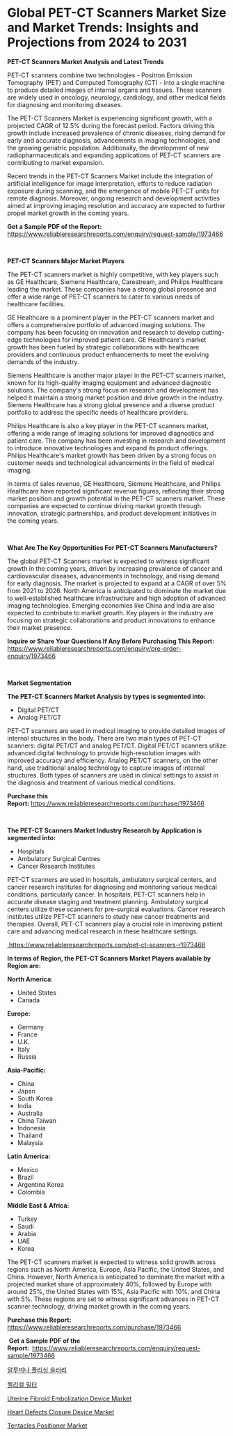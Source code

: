 <p><h1>Global PET-CT Scanners Market Size and Market Trends: Insights and Projections from 2024 to 2031</h1></p><p><strong>PET-CT Scanners Market Analysis and Latest Trends</strong></p>
<p><p>PET-CT scanners combine two technologies - Positron Emission Tomography (PET) and Computed Tomography (CT) - into a single machine to produce detailed images of internal organs and tissues. These scanners are widely used in oncology, neurology, cardiology, and other medical fields for diagnosing and monitoring diseases.</p><p>The PET-CT Scanners Market is experiencing significant growth, with a projected CAGR of 12.5% during the forecast period. Factors driving this growth include increased prevalence of chronic diseases, rising demand for early and accurate diagnosis, advancements in imaging technologies, and the growing geriatric population. Additionally, the development of new radiopharmaceuticals and expanding applications of PET-CT scanners are contributing to market expansion.</p><p>Recent trends in the PET-CT Scanners Market include the integration of artificial intelligence for image interpretation, efforts to reduce radiation exposure during scanning, and the emergence of mobile PET-CT units for remote diagnosis. Moreover, ongoing research and development activities aimed at improving imaging resolution and accuracy are expected to further propel market growth in the coming years.</p></p>
<p><strong>Get a Sample PDF of the Report:&nbsp;</strong> <a href="https://www.reliableresearchreports.com/enquiry/request-sample/1973466">https://www.reliableresearchreports.com/enquiry/request-sample/1973466</a></p>
<p>&nbsp;</p>
<p><strong>PET-CT Scanners Major Market Players</strong></p>
<p><p>The PET-CT scanners market is highly competitive, with key players such as GE Healthcare, Siemens Healthcare, Carestream, and Philips Healthcare leading the market. These companies have a strong global presence and offer a wide range of PET-CT scanners to cater to various needs of healthcare facilities.</p><p>GE Healthcare is a prominent player in the PET-CT scanners market and offers a comprehensive portfolio of advanced imaging solutions. The company has been focusing on innovation and research to develop cutting-edge technologies for improved patient care. GE Healthcare's market growth has been fueled by strategic collaborations with healthcare providers and continuous product enhancements to meet the evolving demands of the industry.</p><p>Siemens Healthcare is another major player in the PET-CT scanners market, known for its high-quality imaging equipment and advanced diagnostic solutions. The company's strong focus on research and development has helped it maintain a strong market position and drive growth in the industry. Siemens Healthcare has a strong global presence and a diverse product portfolio to address the specific needs of healthcare providers.</p><p>Philips Healthcare is also a key player in the PET-CT scanners market, offering a wide range of imaging solutions for improved diagnostics and patient care. The company has been investing in research and development to introduce innovative technologies and expand its product offerings. Philips Healthcare's market growth has been driven by a strong focus on customer needs and technological advancements in the field of medical imaging.</p><p>In terms of sales revenue, GE Healthcare, Siemens Healthcare, and Philips Healthcare have reported significant revenue figures, reflecting their strong market position and growth potential in the PET-CT scanners market. These companies are expected to continue driving market growth through innovation, strategic partnerships, and product development initiatives in the coming years.</p></p>
<p>&nbsp;</p>
<p><strong>What Are The Key Opportunities For PET-CT Scanners Manufacturers?</strong></p>
<p><p>The global PET-CT Scanners market is expected to witness significant growth in the coming years, driven by increasing prevalence of cancer and cardiovascular diseases, advancements in technology, and rising demand for early diagnosis. The market is projected to expand at a CAGR of over 5% from 2021 to 2026. North America is anticipated to dominate the market due to well-established healthcare infrastructure and high adoption of advanced imaging technologies. Emerging economies like China and India are also expected to contribute to market growth. Key players in the industry are focusing on strategic collaborations and product innovations to enhance their market presence.</p></p>
<p><strong>Inquire or Share Your Questions If Any Before Purchasing This Report:</strong> <a href="https://www.reliableresearchreports.com/enquiry/pre-order-enquiry/1973466">https://www.reliableresearchreports.com/enquiry/pre-order-enquiry/1973466</a></p>
<p>&nbsp;</p>
<p><strong>Market Segmentation</strong></p>
<p><strong>The PET-CT Scanners Market Analysis by types is segmented into:</strong></p>
<p><ul><li>Digital PET/CT</li><li>Analog PET/CT</li></ul></p>
<p><p>PET-CT scanners are used in medical imaging to provide detailed images of internal structures in the body. There are two main types of PET-CT scanners: digital PET/CT and analog PET/CT. Digital PET/CT scanners utilize advanced digital technology to provide high-resolution images with improved accuracy and efficiency. Analog PET/CT scanners, on the other hand, use traditional analog technology to capture images of internal structures. Both types of scanners are used in clinical settings to assist in the diagnosis and treatment of various medical conditions.</p></p>
<p><strong>Purchase this Report:&nbsp;</strong><a href="https://www.reliableresearchreports.com/purchase/1973466">https://www.reliableresearchreports.com/purchase/1973466</a></p>
<p>&nbsp;</p>
<p><strong>The PET-CT Scanners Market Industry Research by Application is segmented into:</strong></p>
<p><ul><li>Hospitals</li><li>Ambulatory Surgical Centres</li><li>Cancer Research Institutes</li></ul></p>
<p><p>PET-CT scanners are used in hospitals, ambulatory surgical centers, and cancer research institutes for diagnosing and monitoring various medical conditions, particularly cancer. In hospitals, PET-CT scanners help in accurate disease staging and treatment planning. Ambulatory surgical centers utilize these scanners for pre-surgical evaluations. Cancer research institutes utilize PET-CT scanners to study new cancer treatments and therapies. Overall, PET-CT scanners play a crucial role in improving patient care and advancing medical research in these healthcare settings.</p></p>
<p><a href="https://www.reliableresearchreports.com/pet-ct-scanners-r1973466">&nbsp;https://www.reliableresearchreports.com/pet-ct-scanners-r1973466</a></p>
<p><strong>In terms of Region, the PET-CT Scanners Market Players available by Region are:</strong></p>
<p>
    <p> <strong> North America: </strong>
        <ul>
            <li>United States</li>
            <li>Canada</li>
        </ul>
        </p> 
    <p> <strong> Europe: </strong>
        <ul>
            <li>Germany</li>
            <li>France</li>
            <li>U.K.</li>
            <li>Italy</li>
            <li>Russia</li>
        </ul>
        </p> 
    <p> <strong> Asia-Pacific: </strong>
        <ul>
            <li>China</li>
            <li>Japan</li>
            <li>South Korea</li>
            <li>India</li>
            <li>Australia</li>
            <li>China Taiwan</li>
            <li>Indonesia</li>
            <li>Thailand</li>
            <li>Malaysia</li>
        </ul>
        </p> 
    <p> <strong> Latin America: </strong>
        <ul>
            <li>Mexico</li>
            <li>Brazil</li>
            <li>Argentina Korea</li>
            <li>Colombia</li>
        </ul>
        </p> 
    <p> <strong> Middle East & Africa: </strong>
        <ul>
            <li>Turkey</li>
            <li>Saudi</li>
            <li>Arabia</li>
            <li>UAE</li>
            <li>Korea</li>
        </ul>
    </p>
    </p>
<p><p>The PET-CT scanners market is expected to witness solid growth across regions such as North America, Europe, Asia Pacific, the United States, and China. However, North America is anticipated to dominate the market with a projected market share of approximately 40%, followed by Europe with around 25%, the United States with 15%, Asia Pacific with 10%, and China with 5%. These regions are set to witness significant advances in PET-CT scanner technology, driving market growth in the coming years.</p></p>
<p><strong>Purchase this Report: </strong><a href="https://www.reliableresearchreports.com/purchase/1973466">https://www.reliableresearchreports.com/purchase/1973466</a></p>
<p>&nbsp;<strong>Get a Sample PDF of the Report:&nbsp;&nbsp;</strong><a href="https://www.reliableresearchreports.com/enquiry/request-sample/1973466">https://www.reliableresearchreports.com/enquiry/request-sample/1973466</a></p>
<p><strong></strong></p>
<p><p><a href="https://github.com/ahmadrevanz10/Market-Research-Report-List-2/blob/main/798978577247.md">알루미나 폴리싱 슬러리</a></p><p><a href="https://github.com/jimahmed0511/Market-Research-Report-List-2/blob/main/414394277246.md">헬리컬 필터</a></p><p><a href="https://github.com/AdrianaPaucek2023/Market-Research-Report-List-2/blob/main/uterine-fibroid-embolization-device-market.md">Uterine Fibroid Embolization Device Market</a></p><p><a href="https://github.com/lorenzaSchmeler/Market-Research-Report-List-2/blob/main/heart-defects-closure-device-market.md">Heart Defects Closure Device Market</a></p><p><a href="https://github.com/ruddyyedelwadw/Market-Research-Report-List-3/blob/main/tentacles-positioner-market.md">Tentacles Positioner Market</a></p></p>